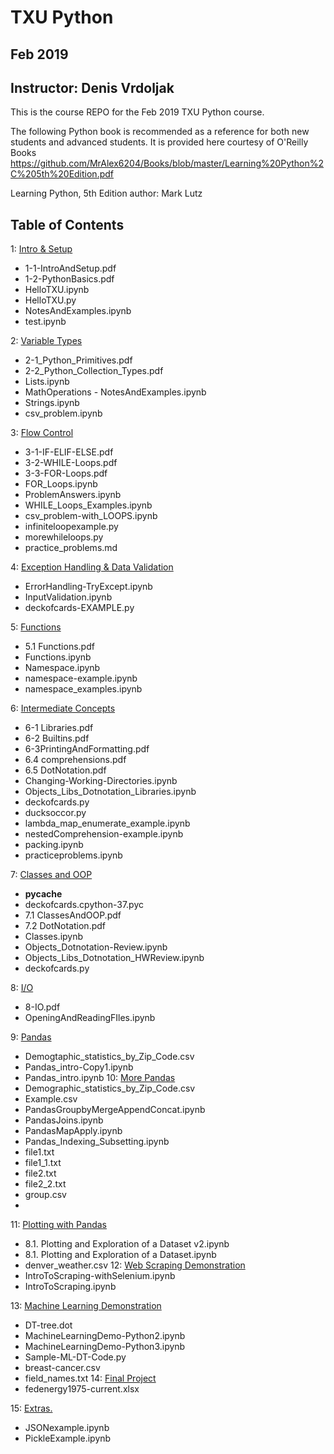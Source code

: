 # TXU Python
## Feb 2019
## Instructor: Denis Vrdoljak

This is the course REPO for the Feb 2019 TXU Python course.

The following Python book is recommended as a reference for both new students and advanced students. It is provided here courtesy of O'Reilly Books
https://github.com/MrAlex6204/Books/blob/master/Learning%20Python%2C%205th%20Edition.pdf

Learning Python, 5th Edition
author: Mark Lutz


## Table of Contents


1: [Intro & Setup](https://github.com/denisvrdoljak/TXU-Python-Feb2019/tree/master/01-IntroAndSetup)

- 1-1-IntroAndSetup.pdf
- 1-2-PythonBasics.pdf
- HelloTXU.ipynb
- HelloTXU.py
- NotesAndExamples.ipynb
- test.ipynb

2: [Variable Types](https://github.com/denisvrdoljak/TXU-Python-Feb2019/tree/master/02-VariableTypes)

- 2-1_Python_Primitives.pdf
- 2-2_Python_Collection_Types.pdf
- Lists.ipynb
- MathOperations - NotesAndExamples.ipynb
- Strings.ipynb
- csv_problem.ipynb

3: [Flow Control](https://github.com/denisvrdoljak/TXU-Python-Feb2019/tree/master/03-FlowControl)

- 3-1-IF-ELIF-ELSE.pdf
- 3-2-WHILE-Loops.pdf
- 3-3-FOR-Loops.pdf
- FOR_Loops.ipynb
- ProblemAnswers.ipynb
- WHILE_Loops_Examples.ipynb
- csv_problem-with_LOOPS.ipynb
- infiniteloopexample.py
- morewhileloops.py
- practice_problems.md

4: [Exception Handling & Data Validation](https://github.com/denisvrdoljak/TXU-Python-Feb2019/tree/master/04-ExceptionHandlingDataValidation)

- ErrorHandling-TryExcept.ipynb
- InputValidation.ipynb
- deckofcards-EXAMPLE.py

5: [Functions](https://github.com/denisvrdoljak/TXU-Python-Feb2019/tree/master/05-Functions)
- 5.1 Functions.pdf
- Functions.ipynb
- Namespace.ipynb
- namespace-example.ipynb
- namespace_examples.ipynb

6: [Intermediate Concepts](https://github.com/denisvrdoljak/TXU-Python-Feb2019/tree/master/06-IntermediateConcepts) 

- 6-1 Libraries.pdf
- 6-2 Builtins.pdf
- 6-3PrintingAndFormatting.pdf
- 6.4 comprehensions.pdf
- 6.5 DotNotation.pdf
- Changing-Working-Directories.ipynb
- Objects_Libs_Dotnotation_Libraries.ipynb
- deckofcards.py
- ducksoccor.py
- lambda_map_enumerate_example.ipynb
- nestedComprehension-example.ipynb
- packing.ipynb
- practiceproblems.ipynb

7:  [Classes and OOP](https://github.com/denisvrdoljak/TXU-Python-Feb2019/tree/master/07-ClassesAndOOP)
- __pycache__
- deckofcards.cpython-37.pyc
- 7.1 ClassesAndOOP.pdf
- 7.2 DotNotation.pdf
- Classes.ipynb
- Objects_Dotnotation-Review.ipynb
- Objects_Libs_Dotnotation_HWReview.ipynb
- deckofcards.py

8: [I/O](https://github.com/denisvrdoljak/TXU-Python-Feb2019/tree/master/08-IO)
- 8-IO.pdf
- OpeningAndReadingFIles.ipynb

9: [Pandas](https://github.com/denisvrdoljak/TXU-Python-Feb2019/tree/master/09-Pandas)
- Demogtaphic_statistics_by_Zip_Code.csv
- Pandas_intro-Copy1.ipynb
- Pandas_intro.ipynb
10: [More Pandas](https://github.com/denisvrdoljak/TXU-Python-Feb2019/tree/master/10-MorePandas)
- Demographic_statistics_by_Zip_Code.csv
- Example.csv
- PandasGroupbyMergeAppendConcat.ipynb
- PandasJoins.ipynb
- PandasMapApply.ipynb
- Pandas_Indexing_Subsetting.ipynb
- file1.txt
- file1_1.txt
- file2.txt
- file2_2.txt
- group.csv
- 
11: [Plotting with Pandas](https://github.com/denisvrdoljak/TXU-Python-Feb2019/tree/master/11-PlotingWithPandas)
- 8.1. Plotting and Exploration of a Dataset v2.ipynb
- 8.1. Plotting and Exploration of a Dataset.ipynb
- denver_weather.csv
12: [Web Scraping Demonstration](https://github.com/denisvrdoljak/TXU-Python-Feb2019/tree/master/12-WebScrapingDemo)
- IntroToScraping-withSelenium.ipynb
- IntroToScraping.ipynb

13: [Machine Learning Demonstration](https://github.com/denisvrdoljak/TXU-Python-Feb2019/tree/master/13-MachineLearningDemo)
- DT-tree.dot
- MachineLearningDemo-Python2.ipynb
- MachineLearningDemo-Python3.ipynb
- Sample-ML-DT-Code.py
- breast-cancer.csv
- field_names.txt
14: [Final Project](https://github.com/denisvrdoljak/TXU-Python-Feb2019/tree/master/14-FinalProject)
- fedenergy1975-current.xlsx

15: [Extras.](https://github.com/denisvrdoljak/TXU-Python-Feb2019/tree/master/15-Extras)
- JSONexample.ipynb
- PickleExample.ipynb

